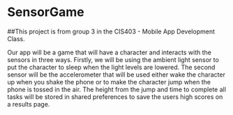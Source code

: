 # SensorGame
##This project is from group 3 in the CIS403 - Mobile App Development Class. 

Our app will be a game that will have a character and interacts with the sensors in three ways. 
Firstly, we will be using the ambient light sensor to put the character to sleep when the light levels are lowered. 
The second sensor will be the accelerometer that will be used either wake the character up when you shake the phone
or to make the character jump when the phone is tossed in the air. The height from the jump and time to complete all 
tasks will be stored in shared preferences to save the users high scores on a results page.
